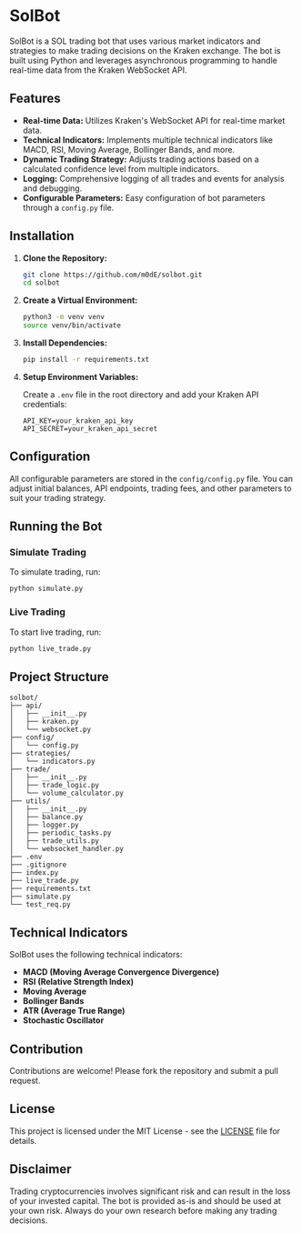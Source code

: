 ﻿# SolBot

SolBot is a SOL trading bot that uses various market indicators and strategies to make trading decisions on the Kraken exchange. The bot is built using Python and leverages asynchronous programming to handle real-time data from the Kraken WebSocket API.

## Features

- **Real-time Data:** Utilizes Kraken's WebSocket API for real-time market data.
- **Technical Indicators:** Implements multiple technical indicators like MACD, RSI, Moving Average, Bollinger Bands, and more.
- **Dynamic Trading Strategy:** Adjusts trading actions based on a calculated confidence level from multiple indicators.
- **Logging:** Comprehensive logging of all trades and events for analysis and debugging.
- **Configurable Parameters:** Easy configuration of bot parameters through a `config.py` file.

## Installation

1. **Clone the Repository:**

   ```bash
   git clone https://github.com/m0dE/solbot.git
   cd solbot
   ```

2. **Create a Virtual Environment:**

   ```bash
   python3 -m venv venv
   source venv/bin/activate
   ```

3. **Install Dependencies:**

   ```bash
   pip install -r requirements.txt
   ```

4. **Setup Environment Variables:**

   Create a `.env` file in the root directory and add your Kraken API credentials:

   ```env
   API_KEY=your_kraken_api_key
   API_SECRET=your_kraken_api_secret
   ```

## Configuration

All configurable parameters are stored in the `config/config.py` file. You can adjust initial balances, API endpoints, trading fees, and other parameters to suit your trading strategy.

## Running the Bot

### Simulate Trading

To simulate trading, run:

```bash
python simulate.py
```

### Live Trading

To start live trading, run:

```bash
python live_trade.py
```

## Project Structure

```
solbot/
├── api/
│   ├── __init__.py
│   ├── kraken.py
│   └── websocket.py
├── config/
│   └── config.py
├── strategies/
│   └── indicators.py
├── trade/
│   ├── __init__.py
│   ├── trade_logic.py
│   └── volume_calculator.py
├── utils/
│   ├── __init__.py
│   ├── balance.py
│   ├── logger.py
│   ├── periodic_tasks.py
│   ├── trade_utils.py
│   └── websocket_handler.py
├── .env
├── .gitignore
├── index.py
├── live_trade.py
├── requirements.txt
├── simulate.py
└── test_req.py
```

## Technical Indicators

SolBot uses the following technical indicators:

- **MACD (Moving Average Convergence Divergence)**
- **RSI (Relative Strength Index)**
- **Moving Average**
- **Bollinger Bands**
- **ATR (Average True Range)**
- **Stochastic Oscillator**

## Contribution

Contributions are welcome! Please fork the repository and submit a pull request.

## License

This project is licensed under the MIT License - see the [LICENSE](LICENSE) file for details.

## Disclaimer

Trading cryptocurrencies involves significant risk and can result in the loss of your invested capital. The bot is provided as-is and should be used at your own risk. Always do your own research before making any trading decisions.
